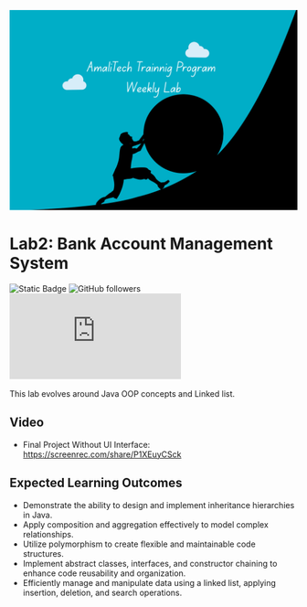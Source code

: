 [//]: # (![challenge banner]&#40;image/amaliTechLab.webp&#41;)
<img src="image/AmalitTech.png" alt="drawing" style="height:350px; width: 1000px"/>
# Lab2: Bank Account Management System

![Static Badge](https://img.shields.io/badge/Framework_used-0-green?style=flat)
![GitHub followers](https://img.shields.io/github/followers/karangwaajika)
![GitHub file size in bytes](https://img.shields.io/github/size/karangwaajika/codeOfAfrica-challenges/index.html)


This lab evolves around Java OOP concepts and Linked list.

## Video

* Final Project Without UI Interface: https://screenrec.com/share/P1XEuyCSck

## Expected Learning Outcomes

- Demonstrate the ability to design and implement inheritance hierarchies in Java.
- Apply composition and aggregation effectively to model complex relationships.
- Utilize polymorphism to create flexible and maintainable code structures.
- Implement abstract classes, interfaces, and constructor chaining to enhance code reusability and organization.
- Efficiently manage and manipulate data using a linked list, applying insertion, deletion, and search operations.

